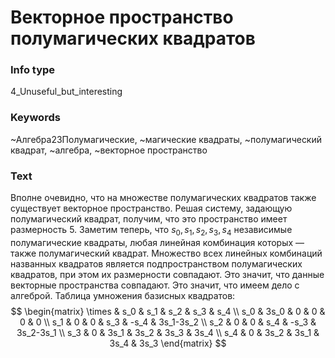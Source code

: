 # Векторное пространство полумагических квадратов
### Info type
4_Unuseful_but_interesting
### Keywords
~Алгебра23Полумагические, ~магические квадраты, ~полумагический квадрат, ~алгебра, ~векторное пространство
### Text
Вполне очевидно, что на множестве полумагических квадратов также существует векторное пространство. Решая систему, задающую полумагический квадрат, получим, что это пространство имеет размерность 5. Заметим теперь, что $s_0, s_1, s_2, s_3, s_4$ независимые полумагические квадраты, любая линейная комбинация которых — также полумагический квадрат. Множество всех линейных комбинаций названных квадратов является подпространством полумагических квадратов, при этом их размерности совпадают. Это значит, что данные векторные пространства совпадают.
Это значит, что имеем дело с алгеброй. Таблица умножения базисных квадратов:
$$
\begin{matrix}
\times & s_0 & s_1 & s_2 & s_3 & s_4 \\
s_0 & 3s_0 & 0 & 0 & 0 & 0 \\
s_1 & 0 & 0 & s_3 & -s_4 & 3s_1-3s_2 \\
s_2 & 0 & 0 & s_4 & -s_3 & 3s_2-3s_1 \\
s_3 & 0 & 3s_1 & 3s_2 & 3s_3 & 3s_4 \\
s_4 & 0 & 3s_2 & 3s_1 & 3s_4 & 3s_3
\end{matrix}
$$
```
